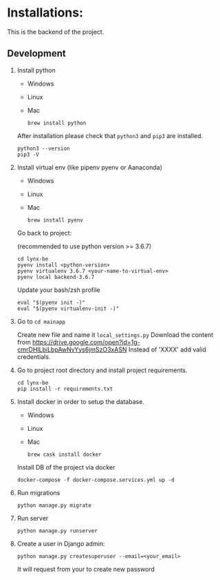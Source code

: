 # Installations:

This is the backend of the project.

## Development

1. Install python  
    - Windows
    
    - Linux
    
    - Mac
    
        `brew install python`
          
    After installation please check that ```python3``` and ```pip3``` are installed.
    
   ```
   python3 --version
   pip3 -V
   ```
      
2. Install virtual env (like pipenv pyenv or Aanaconda)
    
    - Windows
    
    - Linux
    
    - Mac
    
        `brew install pyenv`
       
   Go back to project:
   
   (recommended to use python version >= 3.6.7)
   
   ```
   cd lynx-be
   pyenv install <python-version>
   pyenv virtualenv 3.6.7 <your-name-to-virtual-env>
   pyenv local backend-3.6.7
   ```
   
   Update your bash/zsh profile
    
   ```
   eval "$(pyenv init -)"
   eval "$(pyenv virtualenv-init -)"
   ```
   
3. Go to `cd mainapp`

    Create new file and name it `local_settings.py`
    Download the content from https://drive.google.com/open?id=1g-cmrDHILbiLbpAwNvYys6jmSzO3xASN
    Instead of 'XXXX' add valid credentials.
    
4. Go to project root directory and install project requirements.

   ```
   cd lynx-be
   pip install -r requirements.txt
   ```
   
5. Install docker in order to setup the database.
    
   - Windows
    
    - Linux
    
    - Mac
    
        `brew cask install docker`
     
    Install DB of the project via docker 
    
    `docker-compose -f docker-compose.services.yml up -d`
    
6. Run migrations

    `python manage.py migrate`
    
6. Run server

    `python manage.py runserver`
    
7. Create a user in Django admin:

    `python manage.py createsuperuser --email=<your_email>`
    
    It will request from your to create new password

    
